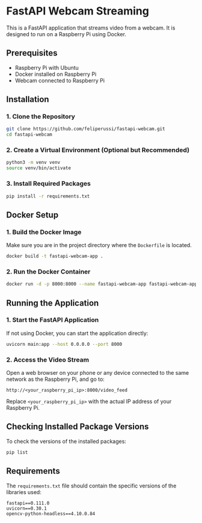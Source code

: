 # FastAPI Webcam Streaming

This is a FastAPI application that streams video from a webcam. It is designed to run on a Raspberry Pi using Docker.

## Prerequisites

- Raspberry Pi with Ubuntu
- Docker installed on Raspberry Pi
- Webcam connected to Raspberry Pi

## Installation

### 1. Clone the Repository

```bash
git clone https://github.com/feliperussi/fastapi-webcam.git
cd fastapi-webcam
```

### 2. Create a Virtual Environment (Optional but Recommended)

```bash
python3 -m venv venv
source venv/bin/activate
```

### 3. Install Required Packages

```bash
pip install -r requirements.txt
```

## Docker Setup

### 1. Build the Docker Image

Make sure you are in the project directory where the `Dockerfile` is located.

```bash
docker build -t fastapi-webcam-app .
```

### 2. Run the Docker Container

```bash
docker run -d -p 8000:8000 --name fastapi-webcam-app fastapi-webcam-app
```

## Running the Application

### 1. Start the FastAPI Application

If not using Docker, you can start the application directly:

```bash
uvicorn main:app --host 0.0.0.0 --port 8000
```

### 2. Access the Video Stream

Open a web browser on your phone or any device connected to the same network as the Raspberry Pi, and go to:

```text
http://<your_raspberry_pi_ip>:8000/video_feed
```

Replace `<your_raspberry_pi_ip>` with the actual IP address of your Raspberry Pi.

## Checking Installed Package Versions

To check the versions of the installed packages:

```bash
pip list
```

## Requirements

The `requirements.txt` file should contain the specific versions of the libraries used:

```text
fastapi==0.111.0
uvicorn==0.30.1
opencv-python-headless==4.10.0.84
```